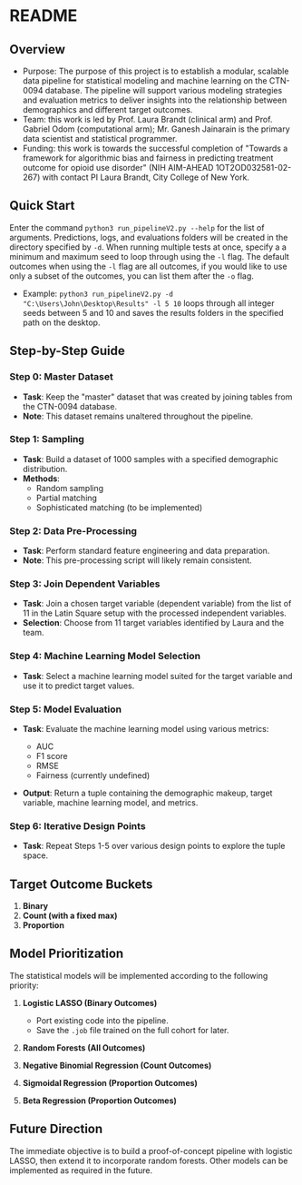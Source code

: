 # README

## Overview

- Purpose: The purpose of this project is to establish a modular, scalable data pipeline for statistical modeling and machine learning on the CTN-0094 database. The pipeline will support various modeling strategies and evaluation metrics to deliver insights into the relationship between demographics and different target outcomes.
- Team: this work is led by Prof. Laura Brandt (clinical arm) and Prof. Gabriel Odom (computational arm); Mr. Ganesh Jainarain is the primary data scientist and statistical programmer.
- Funding: this work is towards the successful completion of "Towards a framework for algorithmic bias and fairness in predicting treatment outcome for opioid use disorder" (NIH AIM-AHEAD 1OT2OD032581-02-267) with contact PI Laura Brandt, City College of New York.

## Quick Start
Enter the command `python3 run_pipelineV2.py --help` for the list of arguments. Predictions, logs, and evaluations folders will be created in the directory specified by `-d`. When running multiple tests at once, specify a a minimum and maximum seed to loop through using the `-l` flag. The default outcomes when using the `-l` flag are all outcomes, if you would like to use only a subset of the outcomes, you can list them after the `-o` flag. 
- Example: `python3 run_pipelineV2.py -d "C:\Users\John\Desktop\Results" -l 5 10` loops through all integer seeds between 5 and 10 and saves the results folders in the specified path on the desktop.


## Step-by-Step Guide

### Step 0: Master Dataset
- **Task**: Keep the "master" dataset that was created by joining tables from the CTN-0094 database.
- **Note**: This dataset remains unaltered throughout the pipeline.

### Step 1: Sampling
- **Task**: Build a dataset of 1000 samples with a specified demographic distribution.
- **Methods**:
  - Random sampling
  - Partial matching
  - Sophisticated matching (to be implemented)

### Step 2: Data Pre-Processing
- **Task**: Perform standard feature engineering and data preparation.
- **Note**: This pre-processing script will likely remain consistent.

### Step 3: Join Dependent Variables
- **Task**: Join a chosen target variable (dependent variable) from the list of 11 in the Latin Square setup with the processed independent variables.
- **Selection**: Choose from 11 target variables identified by Laura and the team.

### Step 4: Machine Learning Model Selection
- **Task**: Select a machine learning model suited for the target variable and use it to predict target values.

### Step 5: Model Evaluation
- **Task**: Evaluate the machine learning model using various metrics:
  - AUC
  - F1 score
  - RMSE
  - Fairness (currently undefined)

- **Output**: Return a tuple containing the demographic makeup, target variable, machine learning model, and metrics.

### Step 6: Iterative Design Points
- **Task**: Repeat Steps 1-5 over various design points to explore the tuple space.

## Target Outcome Buckets
1. **Binary**  
2. **Count (with a fixed max)**
3. **Proportion**

## Model Prioritization

The statistical models will be implemented according to the following priority:

1. **Logistic LASSO (Binary Outcomes)**  
   - Port existing code into the pipeline.
   - Save the `.job` file trained on the full cohort for later.

2. **Random Forests (All Outcomes)**  

3. **Negative Binomial Regression (Count Outcomes)**  

4. **Sigmoidal Regression (Proportion Outcomes)**  

5. **Beta Regression (Proportion Outcomes)**  

## Future Direction

The immediate objective is to build a proof-of-concept pipeline with logistic LASSO, then extend it to incorporate random forests. Other models can be implemented as required in the future.

